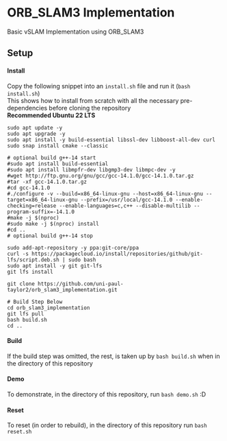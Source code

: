 # ORB_SLAM3 Implementation
Basic vSLAM Implementation using ORB_SLAM3

## Setup
#### Install 
Copy the following snippet into an `install.sh` file and run it (`bash install.sh`)<br>
This shows how to install from scratch with all the necessary pre-dependencies before cloning the repository<br>
**Recommended Ubuntu 22 LTS**
```
sudo apt update -y
sudo apt upgrade -y
sudo apt install -y build-essential libssl-dev libboost-all-dev curl
sudo snap install cmake --classic

# optional build g++-14 start
#sudo apt install build-essential
#sudo apt install libmpfr-dev libgmp3-dev libmpc-dev -y
#wget http://ftp.gnu.org/gnu/gcc/gcc-14.1.0/gcc-14.1.0.tar.gz
#tar -xf gcc-14.1.0.tar.gz
#cd gcc-14.1.0
#./configure -v --build=x86_64-linux-gnu --host=x86_64-linux-gnu --target=x86_64-linux-gnu --prefix=/usr/local/gcc-14.1.0 --enable-checking=release --enable-languages=c,c++ --disable-multilib --program-suffix=-14.1.0
#make -j $(nproc)
#sudo make -j $(nproc) install
#cd ..
# optional build g++-14 stop

sudo add-apt-repository -y ppa:git-core/ppa
curl -s https://packagecloud.io/install/repositories/github/git-lfs/script.deb.sh | sudo bash
sudo apt install -y git git-lfs
git lfs install

git clone https://github.com/uni-paul-taylor2/orb_slam3_implementation.git

# Build Step Below
cd orb_slam3_implementation
git lfs pull
bash build.sh
cd ..
```

#### Build
If the build step was omitted, the rest, is taken up by `bash build.sh` when in the directory of this repository

#### Demo
To demonstrate, in the directory of this repository, run `bash demo.sh` :D

#### Reset
To reset (in order to rebuild), in the directory of this repository run `bash reset.sh`
